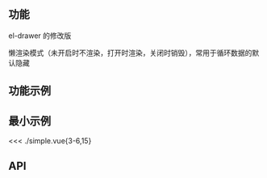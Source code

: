 ## 功能

el-drawer 的修改版

懒渲染模式（未开启时不渲染，打开时渲染，关闭时销毁），常用于循环数据的默认隐藏

## 功能示例

<Example />

## 最小示例

<<< ./simple.vue{3-6,15}

## API

<Usage />

<script setup>
import Example from "@/components/drawer/docs/example.vue";
import Usage from "@/components/drawer/docs/usage.vue";
</script>